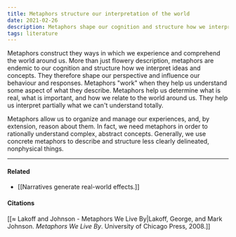 ```yaml
---
title: Metaphors structure our interpretation of the world
date: 2021-02-26
description: Metaphors shape our cognition and structure how we interpret ideas and concepts, influencing our behaviour. 
tags: literature
---
```

Metaphors construct they ways in which we experience and comprehend the world around us. More than just flowery description, metaphors are endemic to our cognition and structure how we interpret ideas and concepts. They therefore shape our perspective and influence our behaviour and responses. Metaphors "work" when they help us understand some aspect of what they describe. Metaphors help us determine what is real, what is important, and how we relate to the world around us. They help us interpret partially what we can't understand totally. 

Metaphors allow us to organize and manage our experiences, and, by extension, reason about them. In fact, we need metaphors in order to rationally understand complex, abstract concepts. Generally, we use concrete metaphors to describe and structure less clearly delineated, nonphysical things.

---
#### Related
- [[Narratives generate real-world effects.]]

#### Citations
[[≈ Lakoff and Johnson - Metaphors We Live By|Lakoff, George, and Mark Johnson. *Metaphors We Live By*. University of Chicago Press, 2008.]]
